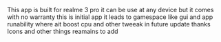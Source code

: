 This app is built for realme 3 pro it can be use at any device but it comes with no warranty
this is initial app it leads to gamespace like gui and app runability where ait boost cpu and other tweeak in future update
thanks
Icons and other things reamains to add 
